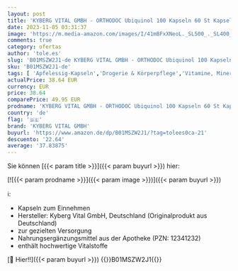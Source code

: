 ```yaml
---
layout: post
title: 'KYBERG VITAL GMBH - ORTHODOC Ubiquinol 100 Kapseln 60 St Kapseln'
date: 2023-11-05 03:31:37
image: 'https://m.media-amazon.com/images/I/41mBFxXNeoL._SL500_._SL400_.jpg'
comments: true
category: ofertas
author: 'tole.es'
slug: 'B01MSZW2J1-de KYBERG VITAL GMBH - ORTHODOC Ubiquinol 100 Kapseln 60 St...'
sku: 'B01MSZW2J1-de'
tags: [ 'Apfelessig-Kapseln','Drogerie & Körperpflege','Vitamine, Mineralien & Ergänzungsmittel','kyberg vital gmbh','🇩🇪', ]
actualPrice: 38.64 EUR
currency: EUR
price: 38.64
comparePrice: 49.95 EUR
prodname: 'KYBERG VITAL GMBH - ORTHODOC Ubiquinol 100 Kapseln 60 St Kapseln'
country: 'de'
flag: '🇩🇪'
brand: 'KYBERG VITAL GMBH'
buyurl: 'https://www.amazon.de/dp/B01MSZW2J1/?tag=tolees0ca-21'
descuento: '22.64'
average: '37.83875'
---
```


Sie können [{{< param title >}}]({{< param buyurl >}}) hier:

[![{{< param prodname >}}]({{< param image >}})]({{< param buyurl >}})

ℹ️:

- Kapseln zum Einnehmen
- Hersteller: Kyberg Vital GmbH, Deutschland (Originalprodukt aus Deutschland)
- zur gezielten Versorgung
- Nahrungsergänzungsmittel aus der Apotheke (PZN: 12341232)
- enthält hochwertige Vitalstoffe

[🛒 Hier!!]({{< param buyurl >}})
{{<world>}}B01MSZW2J1{{</world>}}
